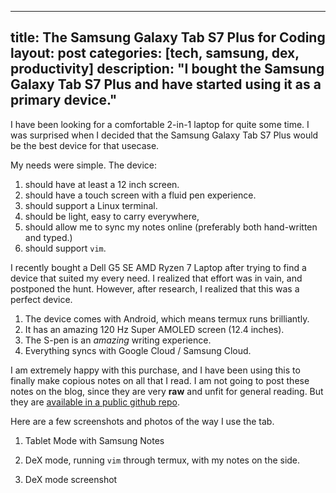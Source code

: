 
---
title: The Samsung Galaxy Tab S7 Plus for Coding
layout: post
categories: [tech, samsung, dex, productivity]
description: "I bought the Samsung Galaxy Tab S7 Plus and have started using it
as a primary device."
---

I have been looking for a comfortable 2-in-1 laptop for quite
some time. I was surprised when I decided that the
Samsung Galaxy Tab S7 Plus would be the best device for that usecase.

My needs were simple. The device:

1. should have at least a 12 inch screen.
2. should have a touch screen with a fluid pen experience.
3. should support a Linux terminal.
4. should be light, easy to carry everywhere,
5. should allow me to sync my notes online (preferably both hand-written and
   typed.)
6. should support `vim`.

I recently bought a Dell G5 SE AMD Ryzen 7 Laptop after trying to find
a device that suited my every need. I realized that effort was in vain,
and postponed the hunt. However, after research, I realized that this
was a perfect device.

1. The device comes with Android, which means termux runs brilliantly.
2. It has an amazing 120 Hz Super AMOLED screen (12.4 inches).
3. The S-pen is an *amazing* writing experience.
4. Everything syncs with Google Cloud / Samsung Cloud.

I am extremely happy with this purchase, and I have been using this
to finally make copious notes on all that I read. I am not going to
post these notes on the blog, since they are very **raw** and unfit for
general reading. But they are [available in a public github
repo](https://github.com/stonecharioteer/git).

Here are a few screenshots and photos of the way I use the tab.


1. Tablet Mode with Samsung Notes

2. DeX mode, running `vim` through termux, with my notes on the side.

3. DeX mode screenshot
